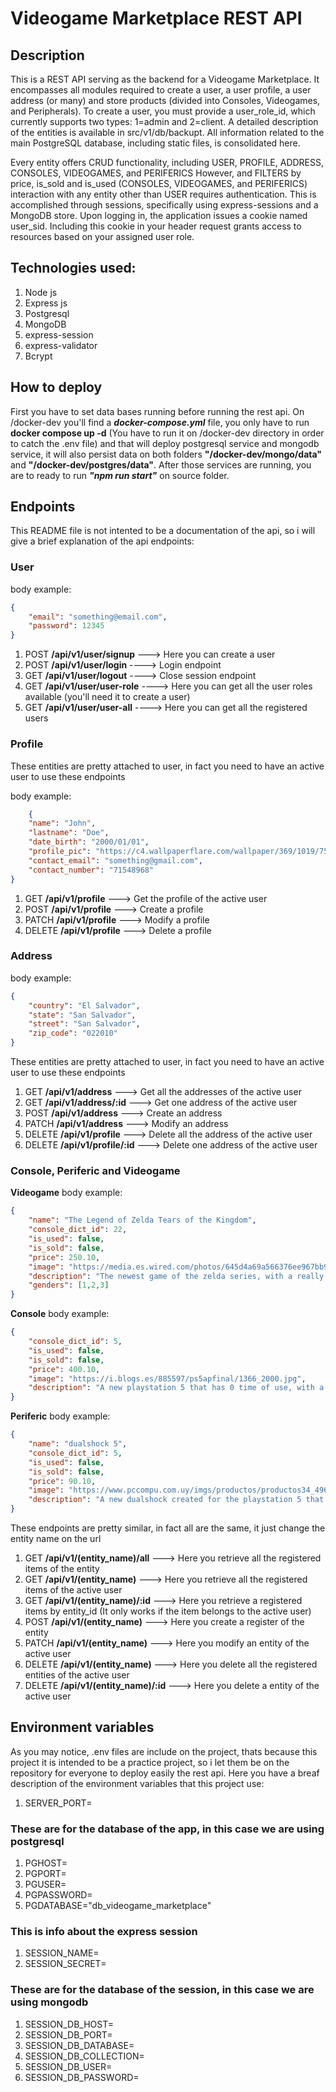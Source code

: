 # Videogame Marketplace REST API

## Description

This is a REST API serving as the backend for a Videogame Marketplace. It encompasses all modules required to create a user, a user profile, a user address (or many) and store products (divided into Consoles, Videogames, and Peripherals). To create a user, you must provide a user_role_id, which currently supports two types: 1=admin and 2=client. A detailed description of the entities is available in src/v1/db/backupt. All information related to the main PostgreSQL database, including static files, is consolidated here.

Every entity offers CRUD functionality, including USER, PROFILE, ADDRESS, CONSOLES, VIDEOGAMES, and PERIFERICS However, and FILTERS by price, is_sold and is_used (CONSOLES, VIDEOGAMES, and PERIFERICS) interaction with any entity other than USER requires authentication. This is accomplished through sessions, specifically using express-sessions and a MongoDB store. Upon logging in, the application issues a cookie named user_sid. Including this cookie in your header request grants access to resources based on your assigned user role.

## Technologies used:

1. Node js
1. Express js
1. Postgresql
1. MongoDB
1. express-session
1. express-validator
1. Bcrypt

## How to deploy

First you have to set data bases running before running the rest api. On /docker-dev you'll find a __*docker-compose.yml*__ file, you only have to run __docker compose up -d__ (You have to run it on /docker-dev directory in order to catch the .env file) and that will deploy postgresql service and mongodb service, it will also persist data on both folders __"/docker-dev/mongo/data"__ and __"/docker-dev/postgres/data"__. After those services are running, you are to ready to run __*"npm run start"*__ on source folder.

## Endpoints

This README file is not intented to be a documentation of the api, so i will give a brief explanation of the api endpoints:

### User

body example: 
```json
{
    "email": "something@email.com",
    "password": 12345
}
```
1. POST __/api/v1/user/signup__ ---> Here you can create a user
1. POST __/api/v1/user/login__ ----> Login endpoint
1. GET __/api/v1/user/logout__ ----> Close session endpoint
1. GET __/api/v1/user/user-role__ ----> Here you can get all the user roles available (you'll need it to create a user)
1. GET __/api/v1/user/user-all__ ----> Here you can get all the registered users

### Profile

These entities are pretty attached to user, in fact you need to have an active user to use these endpoints

body example: 
```json
    {
	"name": "John",
	"lastname": "Doe",
	"date_birth": "2000/01/01",
	"profile_pic": "https://c4.wallpaperflare.com/wallpaper/369/1019/754/mazda3-tcr-2019-vehicle-black-cars-mazda-3-reflection-hd-wallpaper-preview.jpg",
	"contact_email": "something@gmail.com",
	"contact_number": "71548968"
}
```
1. GET __/api/v1/profile__ ---> Get the profile of the active user
1. POST __/api/v1/profile__ ---> Create a profile
1. PATCH __/api/v1/profile__ ---> Modify a profile
1. DELETE __/api/v1/profile__ ---> Delete a profile

### Address
body example:
```json
{
	"country": "El Salvador",
	"state": "San Salvador",
	"street": "San Salvador",
	"zip_code": "022010"
}
```
These entities are pretty attached to user, in fact you need to have an active user to use these endpoints

1. GET __/api/v1/address__ ---> Get all the addresses of the active user
1. GET __/api/v1/address/:id__ ---> Get one address of the active user
1. POST __/api/v1/address__ ---> Create an address
1. PATCH __/api/v1/address__ ---> Modify an address
1. DELETE __/api/v1/profile__ ---> Delete all the address of the active user
1. DELETE __/api/v1/profile/:id__ ---> Delete one address of the active user

### Console, Periferic and Videogame

__Videogame__ body example:
```json
{
	"name": "The Legend of Zelda Tears of the Kingdom",
	"console_dict_id": 22,
	"is_used": false,
	"is_sold": false,
	"price": 250.10,
	"image": "https://media.es.wired.com/photos/645d4a69a566376ee967bb98/16:9/w_1600,c_limit/Zelda-Tears-Of-The-Kingdom-Culture-TotK_3rd_54.jpg",
	"description": "The newest game of the zelda series, with a really amazing gameplay and a story that will keep you at the edge of your bed",
	"genders": [1,2,3]
}
```

__Console__ body example:
```json
{
	"console_dict_id": 5,
	"is_used": false,
	"is_sold": false,
	"price": 400.10,
	"image": "https://i.blogs.es/885597/ps5apfinal/1366_2000.jpg",
	"description": "A new playstation 5 that has 0 time of use, with a low price of $400.10"
}
```

__Periferic__ body example:

```json
{
	"name": "dualshock 5",
	"console_dict_id": 5,
	"is_used": false,
	"is_sold": false,
	"price": 90.10,
	"image": "https://www.pccompu.com.uy/imgs/productos/productos34_49651.jpg",
	"description": "A new dualshock created for the playstation 5 that has 0 time of use, with a low price of $90.10"
}
```

These endpoints are pretty similar, in fact all are the same, it just change the entity name on the url

1. GET __/api/v1/(entity_name)/all__ ---> Here you retrieve all the registered items of the entity
1. GET __/api/v1/(entity_name)__ ---> Here you retrieve all the registered items of the active user
1. GET __/api/v1/(entity_name)/:id__ ---> Here you retrieve a registered items by entity_id (It only works if the item belongs to the active user)
1. POST __/api/v1/(entity_name)__ ---> Here you create a register of the entity
1. PATCH __/api/v1/(entity_name)__ ---> Here you modify an entity of the active user
1. DELETE __/api/v1/(entity_name)__ ---> Here you delete all the registered entities of the active user 
1. DELETE __/api/v1/(entity_name)/:id__ ---> Here you delete a entity of the active user 



## Environment variables

As you may notice, .env files are include on the project, thats because this project it is intended to be a practice project, so i let them be on the repository for everyone to deploy easily the rest api. Here you have a breaf description of the environment variables that this project use:

1. SERVER_PORT=

### These are for the database of the app, in this case we are using postgresql

1. PGHOST=
1. PGPORT=
1. PGUSER=
1. PGPASSWORD=
1. PGDATABASE="db_videogame_marketplace"

### This is info about the express session

1. SESSION_NAME=
1. SESSION_SECRET=

### These are for the database of the session, in this case we are using mongodb

1. SESSION_DB_HOST=
1. SESSION_DB_PORT=
1. SESSION_DB_DATABASE=
1. SESSION_DB_COLLECTION=
1. SESSION_DB_USER=
1. SESSION_DB_PASSWORD=
